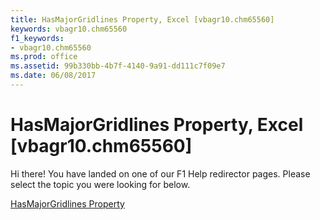 ```yaml
---
title: HasMajorGridlines Property, Excel [vbagr10.chm65560]
keywords: vbagr10.chm65560
f1_keywords:
- vbagr10.chm65560
ms.prod: office
ms.assetid: 99b330bb-4b7f-4140-9a91-dd111c7f09e7
ms.date: 06/08/2017
---
```



# HasMajorGridlines Property, Excel [vbagr10.chm65560]

Hi there! You have landed on one of our F1 Help redirector pages. Please select the topic you were looking for below.

[HasMajorGridlines Property](http://msdn.microsoft.com/library/f3c22d5d-4150-43b1-5f0d-3d49049e1e24%28Office.15%29.aspx)

